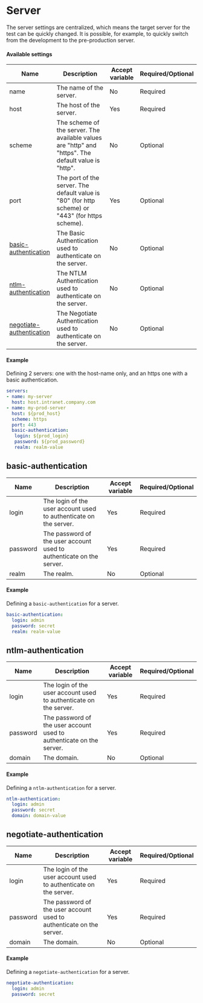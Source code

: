 # Server
The server settings are centralized, which means the target server for the test can be quickly changed. It is possible, for example, to quickly switch from the development to the pre-production server.

#### Available settings

| Name        | Description                                                  | Accept variable   | Required/Optional | 
| ----------- | ------------------------------------------------------------ | ----------------- | ----------------- |
| name        | The name of the server.                                      | No                | Required          |
| host        | The host of the server.                                      | Yes               | Required          |
| scheme      | The scheme of the server. The available values are "http" and "https". The default value is "http".  | No | Optional          |
| port        | The port of the server. The default value is "80" (for http scheme) or "443" (for https scheme).              | Yes    | Optional          |
| [basic-authentication](#basic-authentication) | The Basic Authentication used to authenticate on the server.                  | No | Optional          |
| [ntlm-authentication](#ntlm-authentication) | The NTLM Authentication used to authenticate on the server.                     | No | Optional          |
| [negotiate-authentication](#negotiate-authentication) | The Negotiate Authentication used to authenticate on the server.         | No | Optional          |

#### Example
Defining 2 servers: one with the host-name only, and an https one with a basic authentication.
```yaml
servers:
- name: my-server
  host: host.intranet.company.com
- name: my-prod-server
  host: ${prod_host}
  scheme: https
  port: 443
  basic-authentication:
   login: ${prod_login}
   password: ${prod_password}
   realm: realm-value
```

## basic-authentication
| Name        | Description                                                             | Accept variable   | Required/Optional |
| ----------- | ----------------------------------------------------------------------- | ----------------- | ----------------- |
| login       | The login of the user account used to authenticate on the server.       | Yes               | Required          |
| password    | The password of the user account used to authenticate on the server.    | Yes               | Required          |
| realm       | The realm.                                                              | No                | Optional          |

#### Example
Defining a `basic-authentication` for a server.
```yaml
basic-authentication:
  login: admin
  password: secret
  realm: realm-value
```

## ntlm-authentication
| Name        | Description                                                             | Accept variable   | Required/Optional |
| ----------- | ----------------------------------------------------------------------- | ----------------- | ----------------- |
| login       | The login of the user account used to authenticate on the server.       | Yes               | Required          |
| password    | The password of the user account used to authenticate on the server.    | Yes               | Required          |
| domain      | The domain.                                                             | No                | Optional          |

#### Example
Defining a `ntlm-authentication` for a server.
```yaml
ntlm-authentication:
  login: admin
  password: secret
  domain: domain-value
```

## negotiate-authentication
| Name        | Description                                                             | Accept variable   | Required/Optional |
| ----------- | ----------------------------------------------------------------------- | ----------------- | ----------------- |
| login       | The login of the user account used to authenticate on the server.       | Yes               | Required          |
| password    | The password of the user account used to authenticate on the server.    | Yes               | Required          |
| domain | The domain.                                                                  | No                | Optional          |

#### Example
Defining a `negotiate-authentication` for a server.
```yaml
negotiate-authentication:
  login: admin
  password: secret
```